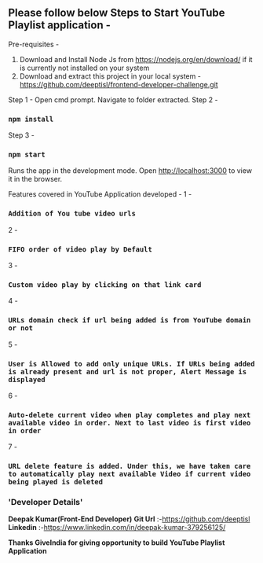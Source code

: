 ## Please follow below Steps to Start YouTube Playlist application - 

Pre-requisites - 
1. Download and Install Node Js from https://nodejs.org/en/download/ if it is currently not installed on your system
2. Download and extract this project in your local system - https://github.com/deeptisl/frontend-developer-challenge.git 

Step 1 - Open cmd prompt. Navigate to folder extracted.
Step 2 - 
### `npm install`
Step 3 - 
### `npm start`

Runs the app in the development mode.
Open [http://localhost:3000](http://localhost:3000) to view it in the browser.

Features covered in YouTube Application developed - 
1 - 
### `Addition of You tube video urls`
2 - 
### `FIFO order of video play by Default`
3 - 
### `Custom video play by clicking on that link card`
4 - 
### `URLs domain check if url being added is from YouTube domain or not`
5 - 
### `User is Allowed to add only unique URLs. If URLs being added is already present and url is not proper, Alert Message is displayed`
6 - 
### `Auto-delete current video when play completes and play next available video in order. Next to last video is first video in order`
7 - 
### `URL delete feature is added. Under this, we have taken care to automatically play next available Video if current video being played is deleted`


### 'Developer Details'
**Deepak Kumar(Front-End Developer)**
**Git Url** :-https://github.com/deeptisl
**Linkedin** :-https://www.linkedin.com/in/deepak-kumar-379256125/


**Thanks GiveIndia for giving opportunity to build YouTube Playlist Application**

